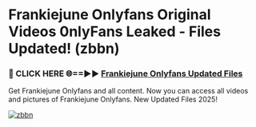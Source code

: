 # Frankiejune Onlyfans Original Videos 0nlyFans Leaked - Files Updated! (zbbn)

<h3>🔴 CLICK HERE 🌐==►► <a href="https://tinyurl.com/ehrbuxhb" rel="nofollow">Frankiejune Onlyfans Updated Files</a></h3>

Get Frankiejune Onlyfans and all content. Now you can access all videos and pictures of Frankiejune Onlyfans. New Updated Files 2025!

[![zbbn](https://i.imgur.com/lVYEuWS.gif)](https://tinyurl.com/ehrbuxhb)
